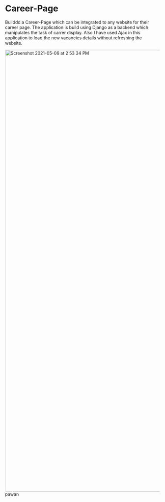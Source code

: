 # Career-Page
Builddd a Career-Page which can be integrated to any website for their career page. The application is build using Django as a backend which manipulates the task of carrer display. Also I have used Ajax in this application to load the new vacancies details without refreshing the website.

<img width="1440" alt="Screenshot 2021-05-06 at 2 53 34 PM" src="https://user-images.githubusercontent.com/48083659/117274928-2763e280-ae7b-11eb-8431-34476ac9d97d.png"> pawan

